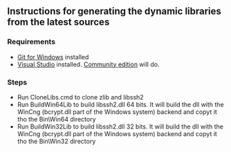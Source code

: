 ## Instructions for generating the dynamic libraries from the latest sources

### Requirements
- [Git for Windows](https://git-scm.com/download/win) installed
- [Visual Studio](https://visualstudio.microsoft.com/) installed. [Community edition](https://visualstudio.microsoft.com/vs/community/) will do.

### Steps
- Run CloneLibs.cmd to clone zlib and libssh2
- Run BuildWin64Lib to build libssh2.dll 64 bits. It will build the dll with the WinCng (bcrypt.dll part of the Windows system) backend and copyt it tho the Bin\Win64 directory
- Run BuildWin32Lib to build libssh2.dll 32 bits. It will build the dll with the WinCng (bcrypt.dll part of the Windows system) backend and copyt it tho the Bin\Win32 directory
